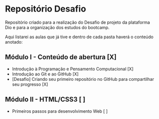 # Repositório Desafio
Repositório criado para a realização do Desafio de projeto da plataforma Dio e para a organização dos estudos do bootcamp.



Aqui listarei as aulas que já tive e dentro de cada pasta haverá o conteúdo anotado:

## Módulo I - Conteúdo de abertura [X]
- Introdução à Programação e Pensamento Computacional [X]
- Introdução ao Git e ao GitHub [X]
- [Desafio] Criando seu primeiro repositório no GitHub para compartilhar seu progresso [X]

## Módulo II - HTML/CSS3 [ ]
- Primeiros passos para desenvolvimento Web [ ]
